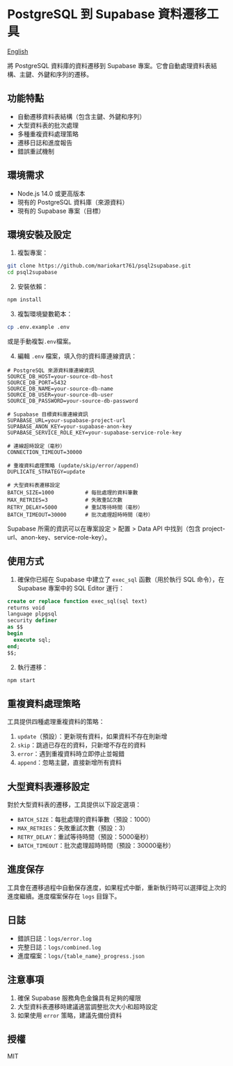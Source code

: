 # PostgreSQL 到 Supabase 資料遷移工具

[English](README.md)

將 PostgreSQL 資料庫的資料遷移到 Supabase 專案。它會自動處理資料表結構、主鍵、外鍵和序列的遷移。

## 功能特點

- 自動遷移資料表結構（包含主鍵、外鍵和序列）
- 大型資料表的批次處理
- 多種重複資料處理策略
- 遷移日誌和進度報告
- 錯誤重試機制

## 環境需求

- Node.js 14.0 或更高版本
- 現有的 PostgreSQL 資料庫（來源資料）
- 現有的 Supabase 專案（目標）

## 環境安裝及設定

1. 複製專案：
```bash
git clone https://github.com/mariokart761/psql2supabase.git
cd psql2supabase
```

2. 安裝依賴：
```bash
npm install
```

3. 複製環境變數範本：
```bash
cp .env.example .env
```
或是手動複製`.env`檔案。

4. 編輯 `.env` 檔案，填入你的資料庫連線資訊：
```env
# PostgreSQL 來源資料庫連線資訊
SOURCE_DB_HOST=your-source-db-host
SOURCE_DB_PORT=5432
SOURCE_DB_NAME=your-source-db-name
SOURCE_DB_USER=your-source-db-user
SOURCE_DB_PASSWORD=your-source-db-password

# Supabase 目標資料庫連線資訊
SUPABASE_URL=your-supabase-project-url
SUPABASE_ANON_KEY=your-supabase-anon-key
SUPABASE_SERVICE_ROLE_KEY=your-supabase-service-role-key

# 連線超時設定（毫秒）
CONNECTION_TIMEOUT=30000

# 重複資料處理策略 (update/skip/error/append)
DUPLICATE_STRATEGY=update

# 大型資料表遷移設定
BATCH_SIZE=1000          # 每批處理的資料筆數
MAX_RETRIES=3            # 失敗重試次數
RETRY_DELAY=5000         # 重試等待時間（毫秒）
BATCH_TIMEOUT=30000      # 批次處理超時時間（毫秒）
```

Supabase 所需的資訊可以在專案設定 > 配置 > Data API 中找到（包含 project-url、anon-key、service-role-key）。

## 使用方式

1. 確保你已經在 Supabase 中建立了 `exec_sql` 函數（用於執行 SQL 命令），在 Supabase 專案中的 SQL Editor 運行：
```sql
create or replace function exec_sql(sql text)
returns void
language plpgsql
security definer
as $$
begin
  execute sql;
end;
$$;
```

2. 執行遷移：
```bash
npm start
```

## 重複資料處理策略

工具提供四種處理重複資料的策略：

1. `update`（預設）：更新現有資料，如果資料不存在則新增
2. `skip`：跳過已存在的資料，只新增不存在的資料
3. `error`：遇到重複資料時立即停止並報錯
4. `append`：忽略主鍵，直接新增所有資料

## 大型資料表遷移設定

對於大型資料表的遷移，工具提供以下設定選項：

- `BATCH_SIZE`：每批處理的資料筆數（預設：1000）
- `MAX_RETRIES`：失敗重試次數（預設：3）
- `RETRY_DELAY`：重試等待時間（預設：5000毫秒）
- `BATCH_TIMEOUT`：批次處理超時時間（預設：30000毫秒）

## 進度保存

工具會在遷移過程中自動保存進度，如果程式中斷，重新執行時可以選擇從上次的進度繼續。進度檔案保存在 `logs` 目錄下。

## 日誌

- 錯誤日誌：`logs/error.log`
- 完整日誌：`logs/combined.log`
- 進度檔案：`logs/{table_name}_progress.json`

## 注意事項

1. 確保 Supabase 服務角色金鑰具有足夠的權限
2. 大型資料表遷移時建議適當調整批次大小和超時設定
3. 如果使用 `error` 策略，建議先備份資料

## 授權

MIT 